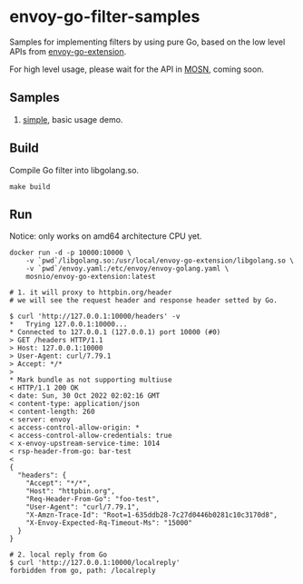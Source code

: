 # envoy-go-filter-samples

Samples for implementing filters by using pure Go, based on the low level APIs from [envoy-go-extension](https://github.com/mosn/envoy-go-extension).

For high level usage, please wait for the API in [MOSN](https://github.com/mosn/mosn), coming soon.

## Samples

1. [simple](https://github.com/mosn/envoy-go-filter-samples/blob/master/simple/filter.go), basic usage demo.

## Build

Compile Go filter into libgolang.so.

```shell
make build
```

## Run

Notice: only works on amd64 architecture CPU yet.

```shell
docker run -d -p 10000:10000 \
    -v `pwd`/libgolang.so:/usr/local/envoy-go-extension/libgolang.so \
    -v `pwd`/envoy.yaml:/etc/envoy/envoy-golang.yaml \
    mosnio/envoy-go-extension:latest
```

```shell
# 1. it will proxy to httpbin.org/header
# we will see the request header and response header setted by Go.

$ curl 'http://127.0.0.1:10000/headers' -v
*   Trying 127.0.0.1:10000...
* Connected to 127.0.0.1 (127.0.0.1) port 10000 (#0)
> GET /headers HTTP/1.1
> Host: 127.0.0.1:10000
> User-Agent: curl/7.79.1
> Accept: */*
>
* Mark bundle as not supporting multiuse
< HTTP/1.1 200 OK
< date: Sun, 30 Oct 2022 02:02:16 GMT
< content-type: application/json
< content-length: 260
< server: envoy
< access-control-allow-origin: *
< access-control-allow-credentials: true
< x-envoy-upstream-service-time: 1014
< rsp-header-from-go: bar-test
<
{
  "headers": {
    "Accept": "*/*",
    "Host": "httpbin.org",
    "Req-Header-From-Go": "foo-test",
    "User-Agent": "curl/7.79.1",
    "X-Amzn-Trace-Id": "Root=1-635ddb28-7c27d0446b0281c10c3170d8",
    "X-Envoy-Expected-Rq-Timeout-Ms": "15000"
  }
}

# 2. local reply from Go
$ curl 'http://127.0.0.1:10000/localreply'
forbidden from go, path: /localreply
```
